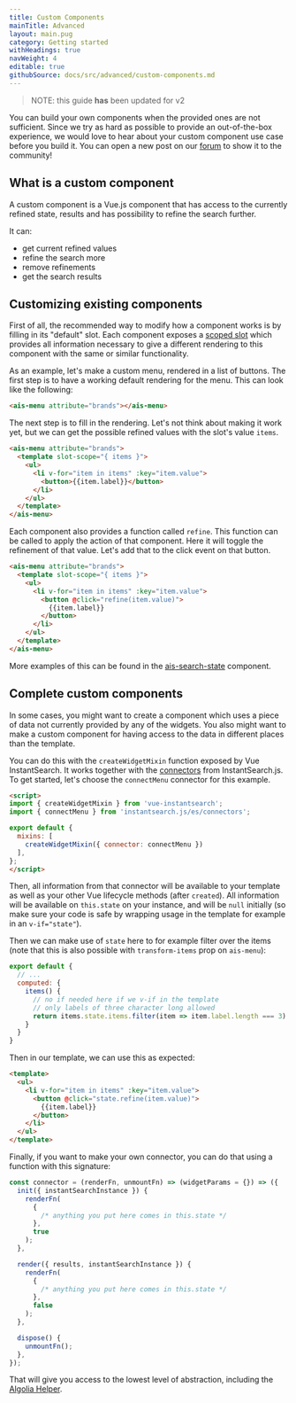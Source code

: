 ```yaml
---
title: Custom Components
mainTitle: Advanced
layout: main.pug
category: Getting started
withHeadings: true
navWeight: 4
editable: true
githubSource: docs/src/advanced/custom-components.md
---
```


> NOTE: this guide **has** been updated for v2

You can build your own components when the provided ones are not sufficient. Since we try as hard as possible to provide an out-of-the-box experience, we would love to hear about your custom component use case before you build it. You can open a new post on our [forum](https://discourse.algolia.com/c/show-tell) to show it to the community!

## What is a custom component

A custom component is a Vue.js component that has access to the currently refined state, results and has possibility to refine the search further.

It can:

- get current refined values
- refine the search more
- remove refinements
- get the search results

## Customizing existing components

First of all, the recommended way to modify how a component works is by filling in its "default" slot. Each component exposes a [scoped slot](https://vuejs.org/v2/guide/components-slots.html#Scoped-Slots) which provides all information necessary to give a different rendering to this component with the same or similar functionality.

As an example, let's make a custom menu, rendered in a list of buttons. The first step is to have a working default rendering for the menu. This can look like the following: 

```html
<ais-menu attribute="brands"></ais-menu>
```

The next step is to fill in the rendering. Let's not think about making it work yet, but we can get the possible refined values with the slot's value `items`. 

```html
<ais-menu attribute="brands">
  <template slot-scope="{ items }">
    <ul>
      <li v-for="item in items" :key="item.value">
        <button>{{item.label}}</button>
      </li>
    </ul>
  </template>
</ais-menu>
```

Each component also provides a function called `refine`. This function can be called to apply the action of that component. Here it will toggle the refinement of that value. Let's add that to the click event on that button.

```html
<ais-menu attribute="brands">
  <template slot-scope="{ items }">
    <ul>
      <li v-for="item in items" :key="item.value">
        <button @click="refine(item.value)">
          {{item.label}}
        </button>
      </li>
    </ul>
  </template>
</ais-menu>
```

More examples of this can be found in the [ais-search-state](components/SearchState.html) component.

## Complete custom components

In some cases, you might want to create a component which uses a piece of data not currently provided by any of the widgets. You also might want to make a custom component for having access to the data in different places than the template.

You can do this with the `createWidgetMixin` function exposed by Vue InstantSearch. It works together with the [connectors]() from InstantSearch.js. To get started, let's choose the `connectMenu` connector for this example. 

```html
<script>
import { createWidgetMixin } from 'vue-instantsearch';
import { connectMenu } from 'instantsearch.js/es/connectors';

export default {
  mixins: [
    createWidgetMixin({ connector: connectMenu })
  ],
};
</script>
```

Then, all information from that connector will be available to your template as well as your other Vue lifecycle methods (after `created`). All information will be available on `this.state` on your instance, and will be `null` initially (so make sure your code is safe by wrapping usage in the template for example in an `v-if="state"`).

Then we can make use of `state` here to for example filter over the items (note that this is also possible with `transform-items` prop on `ais-menu`):

```js
export default {
  // ...
  computed: {
    items() {
      // no if needed here if we v-if in the template
      // only labels of three character long allowed
      return items.state.items.filter(item => item.label.length === 3)
    }
  }
}
```

Then in our template, we can use this as expected:

```html
<template>
  <ul>
    <li v-for="item in items" :key="item.value">
      <button @click="state.refine(item.value)">
        {{item.label}}
      </button>
    </li>
  </ul>
</template>
```

Finally, if you want to make your own connector, you can do that using a function with this signature:

```js
const connector = (renderFn, unmountFn) => (widgetParams = {}) => ({
  init({ instantSearchInstance }) {
    renderFn(
      {
        /* anything you put here comes in this.state */
      },
      true
    );
  },

  render({ results, instantSearchInstance }) {
    renderFn(
      {
        /* anything you put here comes in this.state */
      },
      false
    );
  },

  dispose() {
    unmountFn();
  },
});
```

That will give you access to the lowest level of abstraction, including the [Algolia Helper](https://community.algolia.com/algoliasearch-helper-js/reference.html).
